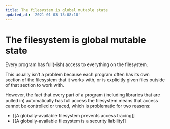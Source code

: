 ```yaml
---
title: The filesystem is global mutable state
updated_at: '2021-01-03 13:08:18'
---
```


# The filesystem is global mutable state
Every program has full(-ish) access to everything on the filesystem.

This usually isn’t a problem because each program often has its own section of the filesystem that it works with, or is explicitly given files outside of that section to work with.

However, the fact that every part of a program (including libraries that are pulled in) automatically has full access the filesystem means that access cannot be controlled or traced, which is problematic for two reasons:

* [[A globally-available filesystem prevents access tracing]]
* [[A globally-available filesystem is a security liability]]